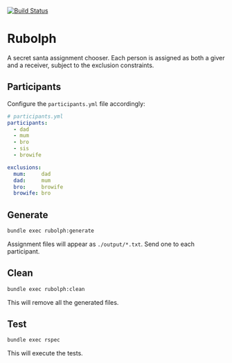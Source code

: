 [![Build Status](https://travis-ci.org/dliggat/rubolph.svg?branch=master)](https://travis-ci.org/dliggat/rubolph)

# Rubolph

A secret santa assignment chooser. Each person is assigned as both a giver and a receiver, subject to the exclusion constraints.


## Participants

Configure the `participants.yml` file accordingly:

```yml
# participants.yml
participants:
  - dad
  - mum
  - bro
  - sis
  - browife

exclusions:
  mum:     dad
  dad:     mum
  bro:     browife
  browife: bro
```

## Generate

```bash
bundle exec rubolph:generate
```

Assignment files will appear as `./output/*.txt`. Send one to each participant.

## Clean

```bash
bundle exec rubolph:clean
```

This will remove all the generated files.


## Test

```bash
bundle exec rspec
```

This will execute the tests.
